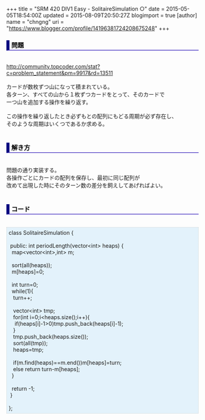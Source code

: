 +++
title = "SRM 420 DIV1 Easy - SolitaireSimulation ○"
date = 2015-05-05T18:54:00Z
updated = 2015-08-09T20:50:27Z
blogimport = true 
[author]
	name = "chngng"
	uri = "https://www.blogger.com/profile/14196381724208675248"
+++

<div dir="ltr" style="text-align: left;" trbidi="on"><h3 style="border-bottom: 2px solid slateblue; border-left: 8px solid navy; color: black; padding: 0px 0px 1px 5px;">問題 </h3><br /><a href="http://community.topcoder.com/stat?c=problem_statement&amp;pm=9917&amp;rd=13511" target="_blank">http://community.topcoder.com/stat?c=problem_statement&amp;pm=9917&amp;rd=13511</a><br /><br />カードが数枚ずつ山になって積まれている。<br />各ターン、すべての山から１枚ずつカードをとって、そのカードで<br />一つ山を追加する操作を繰り返す。<br /><br />この操作を繰り返したとき必ずもとの配列にもどる周期が必ず存在し、<br />そのような周期はいくつであるか求める。<br /><br /><h3 style="border-bottom: 2px solid slateblue; border-left: 8px solid navy; color: black; padding: 0px 0px 1px 5px;">解き方 </h3><br />問題の通り実装する。<br />各操作ごとにカードの配列を保存し、最初に同じ配列が<br />改めて出現した時にそのターン数の差分を飼えしてあげればよい。<br /><br /><h3 style="border-bottom: 2px solid slateblue; border-left: 8px solid navy; color: black; padding: 0px 0px 1px 5px;">コード </h3><br /><div style="background-color: #e3f2fb; border: 1px dotted #CCCCCC; padding: 5px;">class SolitaireSimulation {<br /><br /><span class="Apple-tab-span" style="white-space: pre;"> </span>public: int periodLength(vector&lt;int&gt; heaps) {<br /><span class="Apple-tab-span" style="white-space: pre;">  </span>map&lt;vector&lt;int&gt;,int&gt; m;<br /><br /><span class="Apple-tab-span" style="white-space: pre;">  </span>sort(all(heaps));<br /><span class="Apple-tab-span" style="white-space: pre;">  </span>m[heaps]=0;<br /><br /><span class="Apple-tab-span" style="white-space: pre;">  </span>int turn=0;<br /><span class="Apple-tab-span" style="white-space: pre;">  </span>while(1){<br /><span class="Apple-tab-span" style="white-space: pre;">   </span>turn++;<br /><br /><span class="Apple-tab-span" style="white-space: pre;">   </span>vector&lt;int&gt; tmp;<br /><span class="Apple-tab-span" style="white-space: pre;">   </span>for(int i=0;i&lt;heaps.size();i++){<br /><span class="Apple-tab-span" style="white-space: pre;">    </span>if(heaps[i]-1&gt;0)tmp.push_back(heaps[i]-1);<br /><span class="Apple-tab-span" style="white-space: pre;">   </span>}<br /><span class="Apple-tab-span" style="white-space: pre;">   </span>tmp.push_back(heaps.size());<br /><span class="Apple-tab-span" style="white-space: pre;">   </span>sort(all(tmp));<br /><span class="Apple-tab-span" style="white-space: pre;">   </span>heaps=tmp;<br /><br /><span class="Apple-tab-span" style="white-space: pre;">   </span>if(m.find(heaps)==m.end())m[heaps]=turn;<br /><span class="Apple-tab-span" style="white-space: pre;">   </span>else return turn-m[heaps];<br /><span class="Apple-tab-span" style="white-space: pre;">  </span>}<br /><br /><span class="Apple-tab-span" style="white-space: pre;">  </span>return -1;<br /><span class="Apple-tab-span" style="white-space: pre;"> </span>}<br /><br />};</div></div>
